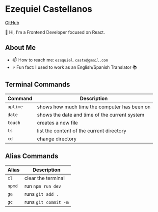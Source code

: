 # Ezequiel Castellanos

[GitHub](https://github.com/EzequielCaste)

👋 Hi, I'm a Frontend Developer focused on React.

## About Me
- 📫 How to reach me: `ezequiel.caste@gmail.com`
- ⚡ Fun fact: I used to work as an English/Spanish Translator 📚


## Terminal Commands
| Command | Description |
| ------- | ----------- |
|`uptime`| shows how much time the computer has been on|
|`date`| shows the date and time of the current system|
|`touch` | creates a new file|
|`ls`| list the content of the current directory|
|`cd`| change directory|

## Alias Commands
| Alias | Description |
| ----- | ----------- |
|`cl`| clear the terminal|
|`npmd`| run `npm run dev`|
|`ga`| runs `git add .`|
|`gc`| runs `git commit -m`|



